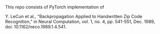 This repo consists of PyTorch implementation of 

Y. LeCun et al., "Backpropagation Applied to Handwritten Zip Code Recognition," 
in Neural Computation, vol. 1, no. 4, pp. 541-551, Dec. 1989, doi: 10.1162/neco.1989.1.4.541.